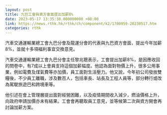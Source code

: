 ```yaml
---
layout: post
title: 九巴工會與資方會面提出加薪8%
date: 2023-05-17 13:35:38.000000000 +08:00
link: https://news.rthk.hk/rthk/ch/component/k2/1700959-20230517.htm
categories: rthk
---
```


汽車交通運輸業總工會九巴分會及龍運分會的代表與九巴資方會面，提出今年加薪8%，並就十多項福利事宜交換意見。

汽車交通運輸業總工會九巴分會主任黎兆聰表示，工會提出加薪8%，是因應收回的問卷中，有7成以上會員支持這個加薪幅度。他認為面對物價上升，很多公用事業，例如電費及煤氣費等亦加價，員工面對生活壓力。他又說，今年初公司發放雙糧後，不少員工離職，涉及數百人，包括車長、站長及工程人員等，部分轉行或改為駕駛旅遊巴和跨境車等。

他引述在會上管理層提出面對經營困難，以及疫情期間收入減少，燃油價格上升，向政府申請加價亦未有結果。工會會再聽取員工意見，並等候第二次與資方開會再討論加薪方案。
